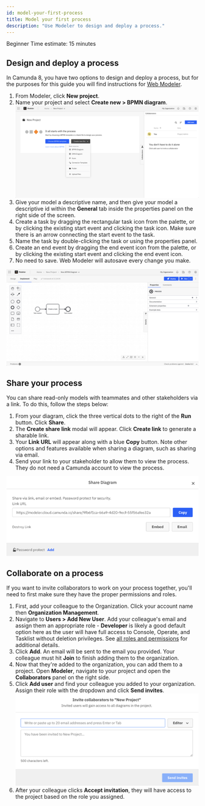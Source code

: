 ```yaml
---
id: model-your-first-process
title: Model your first process
description: "Use Modeler to design and deploy a process."
---
```


<span class="badge badge--beginner">Beginner</span>
<span class="badge badge--medium">Time estimate: 15 minutes</span>

## Design and deploy a process

In Camunda 8, you have two options to design and deploy a process, but for the purposes for this guide you will find instructions for [Web Modeler](../components/modeler/about-modeler.md).

1. From Modeler, click **New project**.
2. Name your project and select **Create new > BPMN diagram**.
   ![blank project create bpmn diagram](./img/blank-project.png)
3. Give your model a descriptive name, and then give your model a descriptive id within the **General** tab inside the properties panel on the right side of the screen.
4. Create a task by dragging the rectangular task icon from the palette, or by clicking the existing start event and clicking the task icon. Make sure there is an arrow connecting the start event to the task.
5. Name the task by double-clicking the task or using the properties panel.
6. Create an end event by dragging the end event icon from the palette, or by clicking the existing start event and clicking the end event icon.
7. No need to save. Web Modeler will autosave every change you make.

![simple process](./img/simple-task-creation.png)

## Share your process

You can share read-only models with teammates and other stakeholders via a link. To do this, follow the steps below:

1. From your diagram, click the three vertical dots to the right of the **Run** button. Click **Share**.
2. The **Create share link** modal will appear. Click **Create link** to generate a sharable link.
3. Your **Link URL** will appear along with a blue **Copy** button. Note other options and features available when sharing a diagram, such as sharing via email.
4. Send your link to your stakeholder to allow them to view the process. They do not need a Camunda account to view the process.

![share link sample](./img/share-link.png)

## Collaborate on a process

If you want to invite collaborators to work on your process together, you'll need to first make sure they have the proper permissions and roles.

1. First, add your colleague to the Organization. Click your account name then **Organization Management**.
2. Navigate to **Users > Add New User**. Add your colleague's email and assign them an appropriate role - **Developer** is likely a good default option here as the user will have full access to Console, Operate, and Tasklist without deletion privileges. See [all roles and permissions](/components/console/manage-organization/manage-users.md#roles-and-permissions) for additional details.
3. Click **Add**. An email will be sent to the email you provided. Your colleague must hit **Join** to finish adding them to the organization.
4. Now that they're added to the organization, you can add them to a project. Open **Modeler**, navigate to your project and open the **Collaborators** panel on the right side.
5. Click **Add user** and find your colleague you added to your organization. Assign their role with the dropdown and click **Send invites**.
   ![add new user](./img/invite-collaborators.png)
6. After your colleague clicks **Accept invitation**, they will have access to the project based on the role you assigned.
